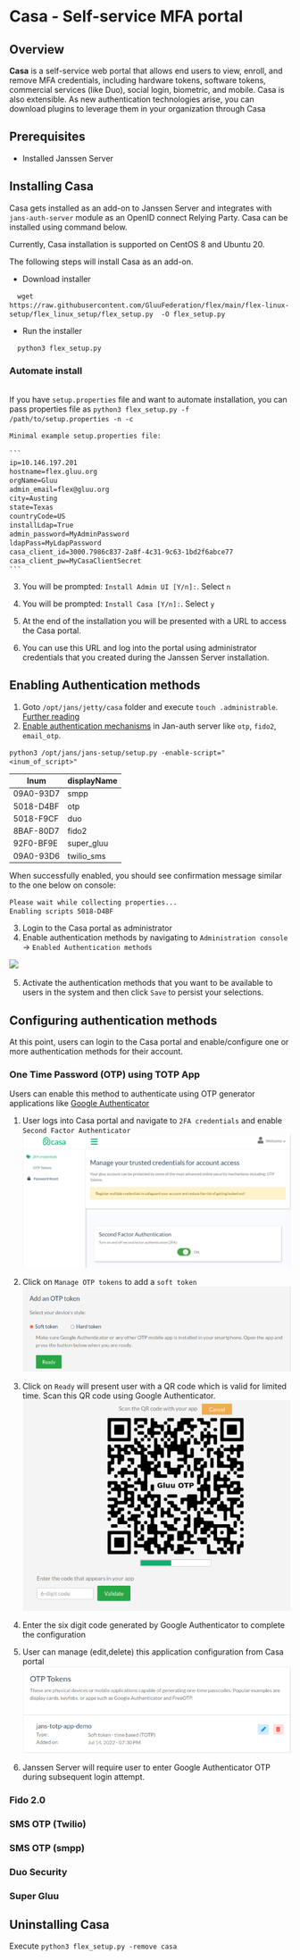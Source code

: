 # Casa - Self-service MFA portal
## Overview

**Casa** is a self-service web portal that allows end users to view, enroll, and remove MFA credentials, including hardware tokens, software tokens, commercial services (like Duo), social login, biometric, and mobile.  Casa is also extensible. As new authentication technologies arise, you can download plugins to leverage them in your organization through Casa

## Prerequisites
- Installed Janssen Server  

## Installing Casa
Casa gets installed as an add-on to Janssen Server and integrates with `jans-auth-server` module as an OpenID connect Relying Party.
Casa can be installed using command below.  

Currently, Casa installation is supported on CentOS 8 and Ubuntu 20.

The following steps will install Casa as an add-on. 

  - Download installer 
  ```
    wget https://raw.githubusercontent.com/GluuFederation/flex/main/flex-linux-setup/flex_linux_setup/flex_setup.py  -O flex_setup.py
  ```
  - Run the installer
  ```
    python3 flex_setup.py
  ```
### Automate install

<br/>If you have `setup.properties` file and want to automate installation, you can pass properties file as
    ```
    python3 flex_setup.py -f /path/to/setup.properties -n -c
    ```

    Minimal example setup.properties file:

    ```
    ip=10.146.197.201
    hostname=flex.gluu.org
    orgName=Gluu
    admin_email=flex@gluu.org
    city=Austing
    state=Texas
    countryCode=US
    installLdap=True
    admin_password=MyAdminPassword
    ldapPass=MyLdapPassword
    casa_client_id=3000.7986c837-2a8f-4c31-9c63-1bd2f6abce77
    casa_client_pw=MyCasaClientSecret
    ```
3. You will be prompted: 
`Install Admin UI [Y/n]:`. Select `n`

4. You will be prompted: 
`Install Casa [Y/n]:`. Select `y`

5. At the end of the installation you will be presented with a URL to access the Casa portal. 
6. You can use this URL and log into the portal using administrator credentials that you created during the Janssen Server installation. 

## Enabling Authentication methods

1. Goto `/opt/jans/jetty/casa` folder and execute `touch .administrable`. [Further reading]()
2. [Enable authentication mechanisms](https://github.com/maduvena/jans-docs/wiki/Enabling-an-authentication-mechanism-(or-custom-script)) in Jan-auth server like `otp`, `fido2`, `email_otp`.
```
python3 /opt/jans/jans-setup/setup.py -enable-script="<inum_of_script>"
```
| Inum | displayName |
|---|---|
| 09A0-93D7 | smpp  |
| 5018-D4BF | otp |
| 5018-F9CF | duo |
| 8BAF-80D7 | fido2 |
| 92F0-BF9E | super_gluu |
| 09A0-93D6 | twilio_sms |

When successfully enabled, you should see confirmation message similar to the one below on console: 

```
Please wait while collecting properties...
Enabling scripts 5018-D4BF
```

3. Login to the Casa portal as administrator 
4. Enable authentication methods by navigating to `Administration console` -> `Enabled Authentication methods`

![](/home/dhaval/IdeaProjects/Janssen/jans/docs/assets/image-casa-enable-authn-method.png)

5. Activate the authentication methods that you want to be available to users in the system and then click `Save` to persist your selections.

## Configuring authentication methods

At this point, users can login to the Casa portal and enable/configure one or more authentication methods for their account.

### One Time Password (OTP) using TOTP App

Users can enable this method to authenticate using OTP generator applications like [Google Authenticator](https://play.google.com/store/apps/details?id=com.google.android.apps.authenticator2&hl=en_IN&gl=US)

1. User logs into Casa portal and navigate to `2FA credentials` and enable `Second Factor Authenticator`
![](../../assets/image-casa-configure-OTP-TOTP-app-method.png)

2. Click on `Manage OTP tokens` to add a `soft token`
![](../../assets/image-casa-configure-OTP-TOTP-soft-token.png)

3. Click on `Ready` will present user with a QR code which is valid for limited time. Scan this QR code using Google Authenticator.
![](../../assets/image-casa-configure-OTP-TOTP-QR.png)

4. Enter the six digit code generated by Google Authenticator to complete the configuration

5. User can manage (edit,delete) this application configuration from Casa portal
![](../../assets/image-casa-configure-OTP-TOTP-complete.png)

6. Janssen Server will require user to enter Google Authenticator OTP during subsequent login attempt.

### Fido 2.0

### SMS OTP (Twilio)

### SMS OTP (smpp)

### Duo Security

### Super Gluu

## Uninstalling Casa
Execute `python3 flex_setup.py -remove casa`



